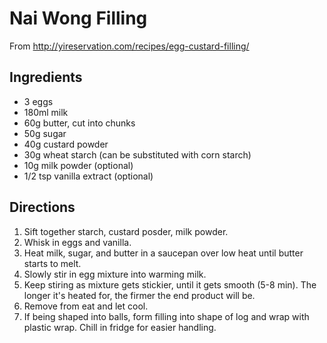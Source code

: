 # Nai Wong Filling

From http://yireservation.com/recipes/egg-custard-filling/

## Ingredients
* 3 eggs
* 180ml milk
* 60g butter, cut into chunks
* 50g sugar
* 40g custard powder
* 30g wheat starch (can be substituted with corn starch)
* 10g milk powder (optional)
* 1/2 tsp vanilla extract (optional)

## Directions
1. Sift together starch, custard posder, milk powder.
1. Whisk in eggs and vanilla.
1. Heat milk, sugar, and butter in a saucepan over low heat until butter starts to melt. 
1. Slowly stir in egg mixture into warming milk.
1. Keep stiring as mixture gets stickier, until it gets smooth (5-8 min). The longer it's heated for, the firmer the end product will be.
1. Remove from eat and let cool. 
1. If being shaped into balls, form filling into shape of log and wrap with plastic wrap. Chill in fridge for easier handling. 
